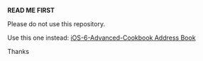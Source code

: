 **READ ME FIRST**

Please do not use this repository.

Use this one instead: <a href="https://github.com/erica/iOS-6-Advanced-Cookbook/tree/master/C09%20-%20Address%20Book">iOS-6-Advanced-Cookbook Address Book</a>

Thanks

